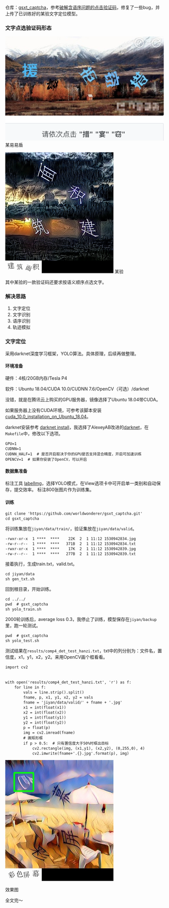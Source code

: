 仓库：[gsxt_captcha](https://github.com/worldwonderer/gsxt_captcha)，参考[破解含语序问题的点击验证码](https://runninggump.github.io/2018/11/19/%E7%A0%B4%E8%A7%A3%E5%90%AB%E8%AF%AD%E5%BA%8F%E9%97%AE%E9%A2%98%E7%9A%84%E7%82%B9%E5%87%BB%E9%AA%8C%E8%AF%81%E7%A0%81/)，修复了一些bug，并上传了已训练好的某验文字定位模型。

### 文字点选验证码形态

![](../assets/images/20200201/0.png)
某易易盾

![](../assets/images/20200201/1.jpg)
某验

其中某验的一款验证码还要求按语义顺序点选文字。

### 解决思路

1. 文字定位
2. 文字识别
3. 语序识别
4. 轨迹模拟

### 文字定位

采用darknet深度学习框架，YOLO算法。具体原理，后续再做整理。

#### 环境准备
硬件：4核/20GB内存/Tesla P4

软件：Ubuntu 18.04/CUDA 10.0/CUDNN 7.6/OpenCV（可选）/darknet

没错，就是在腾讯云上购买的GPU服务器，镜像选择了Ubuntu 18.04带CUDA。

如果服务器上没有CUDA环境，可参考该脚本安装 [cuda_10.0_installation_on_Ubuntu_18.04](https://gist.github.com/Mahedi-61/2a2f1579d4271717d421065168ce6a73)。

darknet安装参考 [darknet install](https://pjreddie.com/darknet/install/)，我选择了AlexeyAB改进的[darknet](https://github.com/AlexeyAB/darknet)，在`Makefile`中，修改以下选项。
```
GPU=1                                                                                
CUDNN=1                                                                        
CUDNN_HALF=1  # 是否开启取决于你的GPU是否支持混合精度，开启可加速训练                                                                       
OPENCV=1  # 如果你安装了OpenCV，可以开启
```

#### 数据集准备

标注工具 [labelImg](https://github.com/tzutalin/labelImg)，选择YOLO模式，在View选项卡中可开启单一类别和自动保存，提交效率。
标注800张图片作为训练集。

#### 训练

```
git clone 'https://github.com/worldwonderer/gsxt_captcha.git'
cd gsxt_captcha
```
将训练集放在`jiyan/data/train/`，验证集放在`jiyan/data/valid`。
```
-rwxr-xr-x  1 ****  ****    22K  2  1 11:12 1530942834.jpg
-rw-r--r--  1 ****  ****   371B  2  1 11:12 1530942834.txt
-rwxr-xr-x  1 ****  ****    17K  2  1 11:12 1530942839.jpg
-rw-r--r--  1 ****  ****   277B  2  1 11:12 1530942839.txt
```
接着执行，生成train.txt，valid.txt。
```
cd jiyan/data
sh gen_txt.sh
```
回到根目录，开始训练。
```
cd ../../
pwd  # gsxt_captcha
sh yolo_train.sh
```
2000轮训练后，average loss 0.3，我停止了训练，模型保存在`jiyan/backup`里，跑一轮测试。
```
pwd  # gsxt_captcha
sh yolo_test.sh
```
测试结果在`results/comp4_det_test_hanzi.txt`，txt中的列分别为：文件名，置信度，x1，y1，x2，y2。来用OpenCV画个框看看。
```
import cv2


with open('results/comp4_det_test_hanzi.txt', 'r') as f:
    for line in f:
        vals = line.strip().split()
        fname, p, x1, y1, x2, y2 = vals
        fname = 'jiyan/data/valid/' + fname + '.jpg'
        x1 = int(float(x1))
        x2 = int(float(x2))
        y1 = int(float(y1))
        y2 = int(float(y2))
        p = float(p)
        img = cv2.imread(fname)
        # 画矩形框
        if p > 0.5:  # 只有置信度大于50%时框出目标
            cv2.rectangle(img, (x1,y1), (x2,y2), (0,255,0), 4)
            cv2.imwrite(fname+'.{}.jpg'.format(p), img)
```

![](../assets/images/20200201/2.jpg)

效果图

全文完～